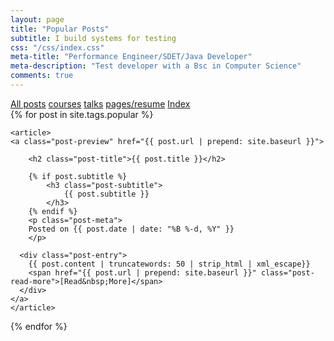 ```yaml
---
layout: page
title: "Popular Posts"
subtitle: I build systems for testing
css: "/css/index.css"
meta-title: "Performance Engineer/SDET/Java Developer"
meta-description: "Test developer with a Bsc in Computer Science"
comments: true
---
```

<div class="list-filters">
    <a href="/" class="list-filter filter-selected">All posts</a>
    <a href="/courses" class="list-filter">courses</a>
	<a href="/talks" class="list-filter">talks</a>
    <a href="/resume" class="list-filter">pages/resume</a>
    <a href="/tags" class="list-filter">Index</a>
</div>

<div class="posts-list">
  {% for post in site.tags.popular %}
  
    <article>
    <a class="post-preview" href="{{ post.url | prepend: site.baseurl }}">
    
	    <h2 class="post-title">{{ post.title }}</h2>
	
	    {% if post.subtitle %}
	        <h3 class="post-subtitle">
	            {{ post.subtitle }}
	        </h3>
	    {% endif %}
        <p class="post-meta">
        Posted on {{ post.date | date: "%B %-d, %Y" }}
        </p>

      <div class="post-entry">
        {{ post.content | truncatewords: 50 | strip_html | xml_escape}}
        <span href="{{ post.url | prepend: site.baseurl }}" class="post-read-more">[Read&nbsp;More]</span>
      </div>
    </a>    
    </article>
   
  {% endfor %}
  
</div>
